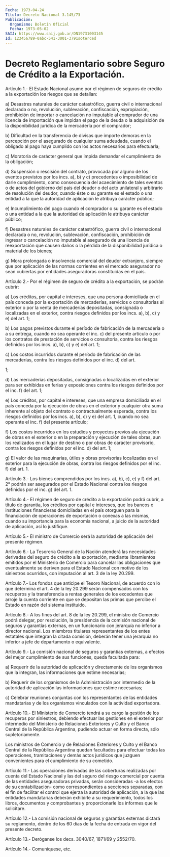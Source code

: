 ```yaml
---
Fecha: 1973-04-24
Título: Decreto Nacional 3.145/73
Publicación:
  Organismo: Boletín Oficial
  Fecha: 1973-05-02
SAIJ: https://www.saij.gob.ar/DN19731003145
Id: 123456789-0abc-541-3001-3791soterced
---
```

# Decreto Reglamentario sobre Seguro de Crédito a la Exportación.

<a id="1"></a>
Artículo  1.-  El Estado Nacional asume por el régimen de seguros de crédito a la exportación los riesgos que se detallan:

a) Desastres naturales  de  carácter  catastrófico,  guerra  civil o internacional declarada o no, revolución, sublevación, confiscación, expropiación, prohibición de importar o cancelación no imputable  al comprador  de  una licencia de importación que impidan el pago de la deuda  o  la  adquisición   de  la  disponibilidad  jurídica  de  la mercadería por el comprador;

b) Dificultad en la transferencia  de divisas que importe demoras en la percepción por el asegurado de cualquier suma adeudada, cuando el obligado  al  pago  haya  cumplido  con los  actos  necesarios  para efectuarla;

c) Moratoria de carácter general que impida demandar el cumplimiento de la obligación;

d) Suspensión o rescisión del contrato,  provocada por alguno de los eventos previstos por los incs. a), b) y c) precedentes o imposibilidad  de  darle  cumplimiento,  como    consecuencia    del acaecimiento  de  tales eventos o de actos del gobierno del país del deudor o del acto unilateral  y arbitrario de resolución del deudor, cuando éste o su garante es el  estado  o  una  entidad  a la que la autoridad de aplicación le atribuya carácter público;

e)  Incumplimiento del pago cuando el comprador o su garante  es  el estado  o  una  entidad  a  la  que  la  autoridad  de aplicación le atribuya carácter público;

f)  Desastres  naturales  de  carácter catastrófico, guerra  civil o internacional declarada o no, revolución, sublevación, confiscación, prohibición de ingresar o cancelación  no  imputable al asegurado de una licencia de reexportación que causen daños  o  la  pérdida de la disponibilidad jurídica o material de los bienes;

g)  Mora  prolongada  o insolvencia comercial del deudor extranjero, siempre que por aplicación  de  las  normas corrientes en el mercado asegurador no sean cubiertas por entidades aseguradoras constituidas en el país.

<a id="2"></a>
Artículo  2.-  Por el régimen de seguro de crédito a la exportación, se podrán cubrir:

a) Los créditos, por capital e intereses, que una persona domiciliada en el  país  conceda  por la exportación de mercaderías, servicios o consultorías al exterior  o  por la venta de mercaderías depositadas, consignada o localizadas en el exterior, contra riesgos definidos por los incs. a), b), c) y e) del art. 1;

b)  Los  pagos previstos durante el período  de  fabricación  de  la mercadería  o  a  su  entrega, cuando no sea operante el inc. c) del presente artículo o por  los  contratos de prestación de servicios o consultoría, contra los riesgos definidos por los incs. a), b), c) y e) del art. 1;

c) Los costos incurridos durante  el  período  de fabricación de las mercaderías, contra los riesgos definidos por el  inc.  d)  del art.

1;

d)  Las  mercaderías  depositadas,  consignadas o localizadas en  el exterior  para ser exhibidas en ferias  y  exposiciones  contra  los riesgos definidos por el inc. f) del art. 1;

e) Los créditos, por capital e intereses, que una empresa domiciliada  en  el  país  conceda  por  la ejecución de obras en el exterior y cualquier otra suma inherente al  objeto  del  contrato o contractualmente  esperada,  contra  los  riesgos definidos por  los incs. a), b), c) y e) del art. 1, cuando no sea operante el inc. f) del presente artículo;

f)  Los costos incurridos en los estudios y  proyectos  previos  ala ejecución de obras en el exterior o en la preparación y ejecución de tales  obras,  aun los realizados en el lugar de destino o por obras de carácter provisorio,  contra los riesgos definidos por el inc. d) del art. 1;

g)  El  valor  de  las  maquinarias,   útiles  y  obras  provisorias localizadas en el exterior para la ejecución  de  obras,  contra los riesgos definidos por el inc. f) del art. 1.

<a id="3"></a>
Artículo  3.- Los bienes comprendidos por los incs. a), b), c), e) y f) del art.  2°  podrán ser asegurados por el Estado Nacional contra los riesgos definidos por el inc. g) del art. 1.

<a id="4"></a>
Artículo  4.- El régimen de seguro de crédito a la exportación podrá cubrir, a título  de garantía, los créditos por capital e intereses, que los bancos o instituciones  financieras  domicliadas  en el país otorguen  para  la  financiación  de  operaciones  de  exportación o conexas  a  las  mismas,  cuando  su  importancia  para  la economía nacional, a juicio de la autoridad de aplicación, así lo justifique.

<a id="5"></a>
Artículo 5.- El ministro de Comercio será la autoridad de aplicación del presente régimen.

<a id="6"></a>
Artículo  6.-  La  Tesorería  General  de  la  Nación  atenderá  las necesidades  derivadas  del  seguro  de  crédito  a  la exportación, mediante  libramientos  emitidos por el Ministerio de Comercio  para cancelar las obligaciones  que  eventualmente  se  deriven  para  el Estado   Nacional  con  motivo  de  los  siniestros  ocurridos,  con imputación al art. 3 de la ley 20.299.

<a id="7"></a>
Artículo  7.- Los fondos que anticipe el Tesoro Nacional, de acuerdo con lo que  determina  el art. 4 de la ley 20.299 serán compensados con  los recuperos y la transferencia  a  rentas  generales  de  los excedentes  que  arroje  la cuenta corriente en que se depositan las primas  que  percibe el Estado  en  razón  del  sistema  instituido.

<a id="8"></a>
Artículo  8.-  A los fines del art. 8 de la ley 20.299, el ministro de Comercio podrá  delegar,  por  resolución,  la  presidencia de la comisión nacional de seguros y garantías externas, en un funcionario con jerarquía no inferior a director nacional. Los miembros titulares representantes  de  los  entes  estatales  que  integran  la  citada comisión,  deberán  tener  una  jerarquía  no  inferior  a  jefe  de departamento o equivalente.

<a id="9"></a>
Artículo 9.- La comisión nacional de seguros y garantías externas, a efectos  del  mejor  cumplimiento  de sus funciones, queda facultada para:

a)  Requerir de la autoridad de aplicación  y  directamente  de  los organismos que la integran, las informaciones que estime necesarias;

b) Requerir de los organismos de la Administración por intermedio de la autoridad  de aplicación las informaciones que estime necesarias;

c)  Celebrar reuniones  conjuntas  con  los  representantes  de  las entidades   mandatarias  y  de  los  organismos  vinculados  con  la actividad exportadora.

<a id="10"></a>
Artículo 10.- El Ministerio de Comercio tendrá a su cargo la gestión de  los recuperos por siniestros, debiendo efectuar las gestiones en el exterior por intermedio del Ministerio de Relaciones Exteriores y Culto  y el Banco Central de la República Argentina, pudiendo actuar en forma directa, sólo supletoriamente.

Los ministros  de  Comercio  y de Relaciones Exteriores y Culto y el Banco  Central  de la República  Argentina  quedan  facultados  para efectuar  todas  las    operaciones,  tramitaciones  y  demás  actos jurídicos  que  juzguen convenientes  para  el  cumplimiento  de  su cometido.

<a id="11"></a>
Artículo 11.- Las operaciones derivadas de las coberturas realizadas por cuenta del Estado Nacional y las del seguro del riesgo comercial por cuenta de las entidades aseguradoras privadas, serán consideradas -a los efectos de su contabilización- como correspondientes  a  secciones separadas, con el fin de facilitar el control  que  ejerza la  autoridad  de  aplicación,  a  la  que  las entidades mandatarias  deberán  exhibirle  a su requerimiento, todos los libros, documentos y comprobantes y proporcionarle  los informes que le solicitare.

<a id="12"></a>
Artículo  12.-  La comisión nacional de seguros y garantías externas dictará su reglamento,  dentro de los 60 días de la fecha de entrada en vigor del presente decreto.

<a id="13"></a>
Artículo  13.-  Deróganse  los  decs.  3040/67,  1871/69  y 2552/70.

<a id="14"></a>
Artículo 14.- Comuníquese, etc.